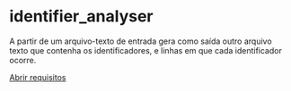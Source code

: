 # identifier_analyser

A partir de um arquivo-texto de entrada gera como saída outro arquivo texto que contenha os identificadores, e linhas em que cada identificador
ocorre.

[Abrir requisitos](resources/DescricaoRF001.pdf)
